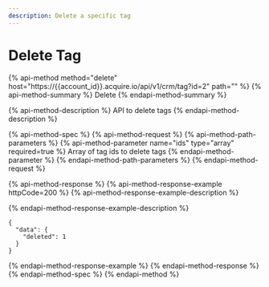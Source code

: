 ```yaml
---
description: Delete a specific tag
---
```


# Delete Tag

{% api-method method="delete" host="https://{{account\_id}}.acquire.io/api/v1/crm/tag?id=2" path="" %}
{% api-method-summary %}
Delete
{% endapi-method-summary %}

{% api-method-description %}
API to delete tags
{% endapi-method-description %}

{% api-method-spec %}
{% api-method-request %}
{% api-method-path-parameters %}
{% api-method-parameter name="ids" type="array" required=true %}
Array of tag ids to delete tags
{% endapi-method-parameter %}
{% endapi-method-path-parameters %}
{% endapi-method-request %}

{% api-method-response %}
{% api-method-response-example httpCode=200 %}
{% api-method-response-example-description %}

{% endapi-method-response-example-description %}

```
{
  "data": {
    "deleted": 1
  }
}
```
{% endapi-method-response-example %}
{% endapi-method-response %}
{% endapi-method-spec %}
{% endapi-method %}

